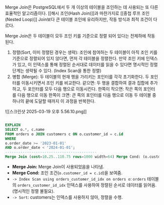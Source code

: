 Merge Join은 PostgreSQL에서 두 개 이상의 테이블을 조인하는 데 사용되는 또 다른 효율적인 알고리즘이다. [[해시 조인(Hash Join)]]과 마찬가지로 [[중첩 루프 조인(Nested Loop)]] Join보다 큰 테이블 조인에 유리하지만, 작동 방식과 최적 조건이 다르다. 

Merge Join은 두 테이블이 모두 조인 키를 기준으로 정렬 되어 있다는 전제하에 작동된다. 

1. 정렬(Sort, 이미 정렬된 경우는 생략):
	 조인에 참여하는 두 테이블이 아직 조인 키를 기준으로 정렬되어 있지 않다면, 먼저 각 테이블을 정렬한다. 
	 만약 조인 키에 인덱스가 있고, 이 인덱스를 통해 정렬된 순서대로 데이터를 읽을 수 있다면 명시적인 정렬 단계는 생략될 수 있다. (Index Scan을 통한 정렬)
2. 병합 (Merge):
	 두 테이블의 현재 행을 가리키는 포인터를 각각 초기화한다. 
	 두 포인터를 이동시키면서 조인 키를 비교한다. 
	 같으면: 두 행을 결합하여 결과 집합에 추가하고, 두 포인터를 모두 다음 행으로 이동시킨다. 
	 한쪽이 작으면: 작은 쪽의 포인터를 다음 행으로 이동
	 한쪽이 크면: 큰 쪽의 포인터를 다음 행으로 이동
	두 테이블 중 하나의 끝에 도달할 때까지 이 과정을 반복한다. 

![[스크린샷 2025-03-19 오후 5.56.10.png]]

```sql

EXPLAIN 
SELECT o.*, c.name 
FROM orders o JOIN customers c ON o.customer_id = c.id 
WHERE 
o.order_date >= '2023-01-01' 
AND o.order_date < '2024-01-01';
------------------------------------------
Merge Join (cost=10.25..110.75 rows=1000 width=64) Merge Cond: (o.customer_id = c.id) -> Index Scan using orders_customer_id_idx on orders o (cost=0.15..50.25 rows=1000 width=32) Filter: (order_date >= '2023-01-01'::date AND order_date < '2024-01-01'::date) -> Sort (cost=10.10..10.35 rows=100 width=32) Sort Key: c.id -> Seq Scan on customers c (cost=0.00..1.00 rows=100 width=32)
```

- **Merge Join:** Merge Join이 사용되었음을 나타냄.
- **Merge Cond:** 조인 조건(`o.customer_id = c.id`)을 보여줌.
- `-> Index Scan using orders_customer_id_idx on orders o`: `orders` 테이블의 `orders_customer_id_idx` 인덱스를 사용하여 정렬된 순서로 데이터를 읽어옴.(명시적인 정렬 불필요).
- `-> Sort`: customers는 인덱스를 사용하지 않아, 정렬을 수행.